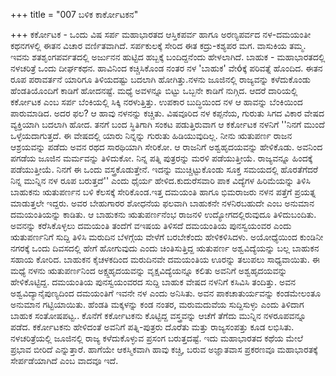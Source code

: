 +++
title = "007 ಬಳಿಕ ಕಾರ್ಕೋಟಕನ"

+++
ಕರ್ಕೋಟಕ - ಒಂದು ವಿಷ ಸರ್ಪ ಮಹಾಭಾರತದ ಆಸ್ತಿಕಪರ್ವ ಹಾಗೂ ಅರಣ್ಯಪರ್ವದ ನಳ-ದಮಯಂತೀ ಕಥನಗಳಲ್ಲಿ ಈತನ ವಿಚಾರ ವರ್ಣಿತವಾಗಿದೆ. ಸರ್ಪಕುಲಕ್ಕೆ ಸೇರಿದ ಈತ ಕದ್ರು-ಕಶ್ಯಪರ ಮಗ. ವಾಸುಕಿಯ ತಮ್ಮ. ಇವನು ಶತಶೃಂಗಪರ್ವತದಲ್ಲಿ ಅರ್ಜುನನ ಹುಟ್ಟಿದ ಹಬ್ಬಕ್ಕೆ ಬಂದಿದ್ದನೆಂದು ಹೇಳಲಾಗಿದೆ. ಬಾಹುಕ - ಮಹಾಭಾರತದಲ್ಲಿ ನಳಚರಿತ್ರೆ ಒಂದು ದೀರ್ಘಕಥನ. ಹಾವಿನಿಂದ ಕಚ್ಚಿಸಿಕೊಂಡ ನಂತರ ನಳ 'ಬಾಹುಕ' ವೇóಕ್ಕೆ ಪರಿವತ್ನೆ ಹೊಂದಿದ. ಈತನ ರೂಪ ಪರಾವರ್ತನೆ ಯಾರಿಗೂ ತಿಳಿಯದಷ್ಟು ಬದಲಾಗಿ ಹೋಗಿತ್ತು.ನಳನು ಜೂಜಿನಲ್ಲಿ ರಾಜ್ಯವನ್ನು ಕಳೆದುಕೊಂಡು ಹೆಂಡತಿಯೊಂದಿಗೆ ಕಾಡಿಗೆ ಹೋದನಷ್ಟೆ. ಮಧ್ಯೆ ಅವಳನ್ನೂ ಬಿಟ್ಟು ಒಬ್ಬನೇ ಕಾಡಿಗೆ ನುಗ್ಗಿದ. ಆದರೆ ದಾರಿಯಲ್ಲಿ ಕರ್ಕೋಟಕ ಎಂಬ ಸರ್ಪ ಬೆಂಕಿಯಲ್ಲಿ ಸಿಕ್ಕಿ ನರಳುತ್ತಿತ್ತು. ಉಪಕಾರ ಬುದ್ಧಿಯಿಂದ ನಳ ಆ ಹಾವನ್ನು ಬೆಂಕಿಯಿಂದ ಪಾರುಮಾಡಿದ. ಅದರ ಫಲ? ಆ ಹಾವು ನಳನನ್ನು ಕಚ್ಚಿತು. ವಿಷವೂರಿದ ನಳ ಕಪ್ಪನೆಯ, ಗುರುತು ಸಿಗದ ವಿಕಾರ ವೇಷದ ವ್ಯಕ್ತಿಯಾಗಿ ಬದಲಾಗಿ ಹೋದ. ತನಗೆ ಬಂದ ಸ್ಥಿತಿಗಾಗಿ ಸಂಕಟ ಪಡುತ್ತಿರುವಾಗ ಆ ಕರ್ಕೋಟಕ ನಳನಿಗೆ ''ನಿನಗೆ ಮುಂದೆ ಒಳ್ಳೆಯದಾಗುತ್ತದೆ. ಈ ವೇಷದಲ್ಲಿ ಯಾರು ನಿನ್ನನ್ನು ಗುರುತು ಹಿಡಿಯುವುದಿಲ್ಲ. ನೀನು ಋತುಪರ್ಣ ರಾಜನ ಆಶ್ರಯವನ್ನು ಪಡೆದು ಅವನ ರಥದ ಸಾರಥಿಯಾಗಿ ಸೇರಿಕೋ. ಆ ರಾಜನಿಗೆ ಅಶ್ವಹೃದಯವನ್ನು ಹೇಳಿಕೊಡು. ಅವನಿಂದ ಪಗಡೆಯ ಜೂಜಿನ ಮರ್ಮವನ್ನು ತಿಳಿದುಕೋ. ನಿನ್ನ ಪತ್ನಿ ಪುತ್ರರನ್ನು ಮರಳಿ ಪಡೆಯುತ್ತೀಯೆ. ರಾಜ್ಯವನ್ನೂ ಹಿಂದಕ್ಕೆ ಪಡೆಯುತ್ತೀಯೆ. ನಿನಗೆ ಈ ಒಂದು ವಸ್ತ್ರಕೊಡುತ್ತೇನೆ. ಇದನ್ನು ಮುಚ್ಚಿಟ್ಟುಕೊಂಡು ಸೂಕ್ತ ಸಮಯದಲ್ಲಿ ಹೊರತೆಗೆದರೆ ನಿನ್ನ ಮುನ್ನಿನ ನಳ ರೂಪ ಬರುತ್ತದೆ'' ಎಂದು ಧೈರ್ಯ ಹೇಳಿದ.ಕುದುರೆಸವಾರಿ ಪಾಕ ವಿದ್ಯೆಗಳ ಹಿರಿಮೆಯನ್ನು ತಿಳಿಸಿ ಬಾಹುಕನು ಋತುಪರ್ಣನ ಬಳಿ ಕೆಲಸಕ್ಕೆ ಸೇರಿಕೊಂಡ.ಇತ್ತ ದಮಯಂತಿ ಹಾಗೂ ಭಿಮರಾಜರು ನಳನ ಪತ್ತೆಗೆ ಪ್ರಯತ್ನ ಮಾಡುತ್ತಲೇ ಇದ್ದರು. ಅವರ ಬೇಹುಗಾರರ ಶೋಧನೆಯ ಫಲವಾಗಿ ಬಾಹುಕನೇ ನಳನಿರಬಹುದೇ ಎಂಬ ಅನುಮಾನ ದಮಯಂತಿಯನ್ನು ಕಾಡಿತು. ಆ ಬಾಹುಕನು ಋತುಪರ್ಣನೆಂಭ ರಾಜನಳಿ ಉದ್ಯೋಗದಲ್ಲಿರುವುದೂ ತಿಳಿದುಬಂದಿತು. ಅವನನ್ನು ಕರೆಸಿಕೊಳ್ಳಲು ದಮಯಂತಿ ತಂದೆಗೆ ವಇಷಯ ತಿಳಿಸದೆ ದಮಯಂತಿಯ ಪುನಸ್ವಯಂವರ ಎಂದು ಋತುಪರ್ಣನಿಗೆ ಸುದ್ದಿ ತಿಳಿಸಿ ಮರುದಿನ ಬೆಳಗ್ಗೆಯ ವೇಳೆಗೆ ಬರಬೇಕೆಂದು ಹೇಳಿಕಳಿಸಿದಳು. ಅಯೋಧ್ಯೆಯಿಂದ ಕುಂಡಿನೀ ನಗರಕ್ಕೆ ಒಂದು ದಿವಸದಲ್ಲಿ ಹೇಗೆ ಹೋಗುವುದು ಎಂದು ಚಿಂತಿಸುತ್ತಿದ್ದ ಋತುಪರ್ಣ ಅಶ್ವವಿದ್ಯೆಯನ್ನು ಬಲ್ಲ ಬಾಹುಕನ ಸಹಾಯ ಕೋರಿದ. ಬಾಹುಕನ ಕೈಚಳಕದಿಂದ ಮರುದಿನವೇ ದಮಯಂತಿಯ ಊರನ್ನು ತಲುಪಲು ಸಾಧ್ಯವಾಯಿತು. ಈ ಮಧ್ಯೆ ನಳನು ಋತುಪರ್ಣನಿಂದ ಅಕ್ಷ್ಷಹೃದಯವನ್ನು  ವೃಕ್ಷವಿದ್ಯೆಯನ್ನೂ ಕಲಿತು ಅವನಿಗೆ ಅಶ್ವಹೃದಯವನ್ನು ಹೇಳಿಕೊಟ್ಟಿದ್ದ. ದಮಯಂತಿಯ ಪುನಸ್ವಯಂವರದ ಸುದ್ದಿ ಬಾಹುಕ ವೇಷದ ನಳನಿಗೆ ಕಸಿವಿಸಿ ತಂದಿತ್ತು. ಅವನ ಅಶ್ವವಿದ್ಯಾನೈಪುಣ್ಯದಿಂದ ದಮಯಂತಿಗೆ ಇವನೇ ನಳ ಎಂದು ಅನಿಸಿತು. ಅವನ ಪಾಕಚಾತುರ್ಯವನ್ನು ಕಂಡಮೇಲಂತೂ ಅನುಮಾನ ಗಟ್ಟಿಯಾಯಿತು. ಹೆಂಡತಿ ಮಕ್ಕಳನ್ನು ಕಂಡ ನಂತರ, ಮರುಮದುವೆಯ ಸುದ್ದಿಸುಳ್ಳು ಎಂದು ತಿಳಿದಾಗ ಬಾಹುಕ ಸಂತೋಷಪಟ್ಟ.. ಕೊನೆಗೆ ಕರ್ಕೋಟಕನು ಕೊಟ್ಟಿದ್ದ ವಸ್ತ್ರವನ್ನು ಆಚೆಗೆ ತೆಗೆದು ಮುನ್ನಿನ ನಳರೂಪವನ್ನೂ ಪಡೆದ. ಕರ್ಕೋಟಕನು ಹೇಳಿದಂತೆ ಅವನಿಗೆ ಪತ್ನಿ-ಪುತ್ರರು ದೊರೆತು ಮತ್ತು ರಾಜ್ಯಸಂಪತ್ತು ಕೂಡ ಲಭಿಸಿತು. ನಳಚರಿತ್ರೆಯಲ್ಲಿ ಜೂಜಿನಲ್ಲಿ ರಾಜ್ಯ ಕಳೆದುಕೊಳ್ಳುವ ಪ್ರಸಂಗ ಬರುತ್ತದಷ್ಟೆ. ಇದು ಮಹಾಭಾರತದ ಕಥೆಯ ಮೇಲೆ ಪ್ರಭಾವ ಬೀರಿದೆ ಎನ್ನುತ್ತಾರೆ. ಹಾಗೆಯೇ ಆಕಸ್ಮಿಕವಾಗಿ ಹಾವು ಕಚ್ಚಿ, ಬರುವ ಅಜ್ಞಾತವಾಸ ಪ್ರಕರಣವೂ ಮಹಾಭಾರತಕ್ಕೆ ಸೇರ್ಪಡೆಯಾಗಿದೆ ಎಂಬ ವಾದವೂ ಇದೆ.